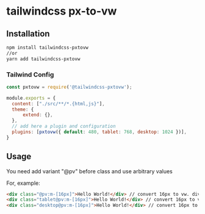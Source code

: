 # tailwindcss px-to-vw

## Installation

```sh
npm install tailwindcss-pxtovw
//or
yarn add tailwindcss-pxtovw
```

### Tailwind Config

```js
const pxtovw = require('@tailwindcss-pxtovw');

module.exports = {
  content: ["./src/**/*.{html,js}"],
  theme: {
      extend: {},
  },
  // add here a plugin and configuration
  plugins: [pxtovw({ default: 480, tablet: 768, desktop: 1024 })],
}
```

## Usage

You need add variant "@pv" before class
and use arbitrary values

For, example:

```html
<div class="@pv:m-[16px]">Hello World!</div> // convert 16px to vw. divide by 480
<div class="tablet@pv:m-[16px]">Hello World!</div> // convert 16px to vw. divide by 768
<div class="desktop@pv:m-[16px]">Hello World!</div> // convert 16px to vw. divide by 1024
```
